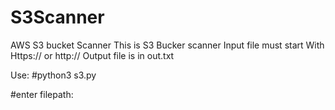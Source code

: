 # S3Scanner
AWS S3 bucket Scanner
This is S3 Bucker scanner 
Input file must start With Https:// or http://
Output file is in out.txt

Use:
#python3 s3.py

#enter filepath:





